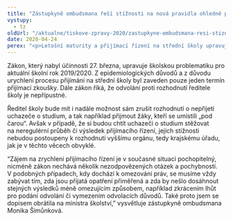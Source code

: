 ```yaml
---
title: "Zástupkyně ombudsmana řeší stížnosti na nová pravidla ohledně přijímání žáků na střední školy"
vystupy:
  - tz
oldUrl: "/aktualne/tiskove-zpravy-2020/zastupkyne-ombudsmana-resi-stiznosti-na-nova-pravidla-ohledne-prijimani-zaku-na-str/"
date: 2020-04-24
perex: "<p>Letošní maturity a přijímací řízení na střední školy upravuje nový zákon, který vstoupil v platnost na konci března. V této souvislosti se na zástupkyni ombudsmana Moniku Šimůnkovou obrací stěžovatelé, kteří nesouhlasí s některými nově zavedenými pravidly. Jedná se především o stanovení jednoho termínu přijímací zkoušky místo dvou a dále o nemožnost odvolání proti rozhodnutí o nepřijetí ke studiu. Zástupkyně ombudsmana se proto v této věci obrátila dopisem na ministra školství. </p>"
---
```


<!-- imported from the old website -->

<p><a name="_GoBack"></a>Zákon, který nabyl účinnosti 27. března, upravuje školskou problematiku pro aktuální školní rok 2019/2020. Z epidemiologických důvodů a z důvodu urychlení procesu přijímání na střední školy byl zaveden pouze jeden termín přijímací zkoušky. Dále zákon říká, že odvolání proti rozhodnutí ředitele školy je nepřípustné.</p><p>Ředitel školy bude mít i nadále možnost sám zrušit rozhodnutí o nepřijetí uchazeče o studium, a tak například přijmout žáky, kteří se umístili „pod čarou“. Avšak v případě, že si budou chtít uchazeči o studium stěžovat na neregulérní průběh či výsledek přijímacího řízení, jejich stížnosti nebudou postoupeny k rozhodnutí vyššímu orgánu, tedy krajskému úřadu, jak je v těchto věcech obvyklé.</p><p>“Zájem na zrychlení přijímacího řízení je v současné situaci pochopitelný, nicméně zákon nechává několik nezodpovězených otázek a pochybností. V podobných případech, kdy dochází k omezování práv, se musíme vždy zabývat tím, zda jsou přijatá opatření přiměřená a zda by nešlo dosáhnout stejných výsledků méně omezujícím způsobem, například zkrácením lhůt pro podání odvolání či vymezením odvolacích důvodů. Také proto jsem se dopisem obrátila na ministra školství,” vysvětluje zástupkyně ombudsmana Monika Šimůnková.</p>
